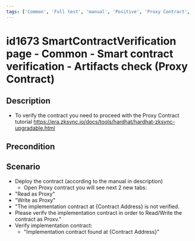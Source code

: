```yaml
---
tags: ['Common', 'Full test', 'manual', 'Positive', 'Proxy Contract', 'Smart Contract Verification page', 'Smoke test', 'Active']
---
```


# id1673 SmartContractVerification page - Common - Smart contract verification - Artifacts check (Proxy Contract)

## Description
  - To verify the contract you need to proceed with the Proxy Contract   tutorial https://era.zksync.io/docs/tools/hardhat/hardhat-zksync-upgradable.html

## Precondition


## Scenario
- Deploy the contract (according to the manual in description)
    - Open Proxy contract you will see next 2 new tabs:
- "Read as Proxy"
- "Write as Proxy"
- "The implementation contract at \{Contract Address\} is not verified.
- Please verifv the implementation contract in order to Read/Write the contract as Proxv."
- Verify implementation contract:
    - "Implementation contract found at \{Contract Address\}"
